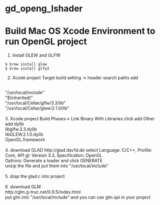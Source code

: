 # gd_openg_lshader

# Build Mac OS Xcode Environment to run OpenGL project
1. Install GLEW and GLFW
``` shell
$ brew install glew
$ brew install glfw3
```
2. Xcode project Target build setting -> header search paths add
<br>
"/usr/local/include"
<br>
"$(inherited)"
<br>
"/usr/local/Cellar/glfw/3.3/lib"
<br>
"/usr/local/Cellar/glew/2.1.0/lib"
<br>
<br>
3. Xcode project Build Phases-> Link Binary With Libraries click add Other
<br>
add dylib
<br>
libglfw.3.3.dylib
<br>
libGLEW.2.1.0.dylib
<br>
OpenGL.framework
<br>
<br>
4. download GLAD
http://glad.dav1d.de
select Language: C/C++, Profile: Core, API gl: Version 3.3, Specification: OpenGL
<br>
Options: Generate a loader and click GENERATE
<br>
unzip the file and put them into "/usr/local/include"
<br>
<br>
5. drap the glad.c into project
<br>
<br>
6. download GLM
<br>
http://glm.g-truc.net/0.9.5/index.html
<br>
put glm into "/usr/local/include" and you can use glm api in your project



